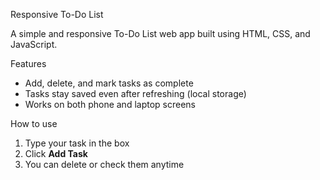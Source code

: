 Responsive To-Do List

A simple and responsive To-Do List web app built using HTML, CSS, and JavaScript.

Features
- Add, delete, and mark tasks as complete
- Tasks stay saved even after refreshing (local storage)
- Works on both phone and laptop screens

How to use
1. Type your task in the box
2. Click **Add Task**
3. You can delete or check them anytime




